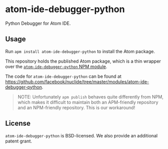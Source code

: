# atom-ide-debugger-python

Python Debugger for Atom IDE.

## Usage

Run `apm install atom-ide-debugger-python` to install the Atom package.

This repository holds the published Atom package, which is a thin wrapper over the [`atom-ide-debugger-python` NPM module](https://www.npmjs.com/package/atom-ide-debugger-python).

The code for `atom-ide-debugger-python` can be found at https://github.com/facebook/nuclide/tree/master/modules/atom-ide-debugger-python.

> NOTE: Unfortunately `apm publish` behaves quite differently from NPM, which makes it difficult to maintain both an APM-friendly repository and an NPM-friendly repository. This is our workaround!

## License

`atom-ide-debugger-python` is BSD-licensed. We also provide an additional patent grant.
